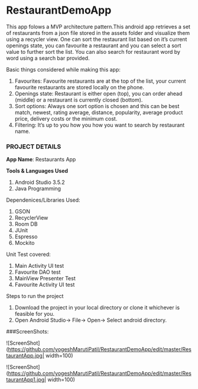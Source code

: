# RestaurantDemoApp 
This app folows a MVP architecture pattern.This android app retrieves a set of restaurants from a json file stored in the assets folder and visualize them using a recycler view. One can sort the restaurant list based on it’s current openings state, you can favourite a restaurant and you can select a sort value to further sort the list. You can also search for restaurant word by word using a search bar provided.

Basic things considered while making this app:

1. Favourites: Favourite restaurants are at the top of the list, your current favourite restaurants are stored locally on the phone.
2. Openings state: Restaurant is either open (top), you can order ahead (middle) or a restaurant is currently closed (bottom).
3. Sort options: Always one sort option is chosen and this can be best match, newest, rating average, distance, popularity, average product price, delivery costs or the minimum cost.
4. Filtering: It’s up to you how you how you want to search by restaurant name.

### PROJECT DETAILS
**App Name**: Restaurants App

**Tools & Languages Used**
1. Android Studio 3.5.2
2. Java Programming

Dependenices/Libraries Used:
1. GSON
2. RecyclerView
3. Room DB
4. JUnit
5. Espresso
6. Mockito

Unit Test covered:
1. Main Activity UI test
2. Favourite DAO test
3. MainView Presenter Test
4. Favourite Activity UI test


Steps to run the project
1. Download the project in your local directory or clone it whichever is feasible for you.
2. Open Android Studio-> File-> Open-> Select android directory.


###ScreenShots:

![ScreenShot](https://github.com/yogeshMarutiPatil/RestaurantDemoApp/edit/master/RestaurantApp.jpg| width=100)

![ScreenShot](https://github.com/yogeshMarutiPatil/RestaurantDemoApp/edit/master/RestaurantApp1.jpg| width=100)





